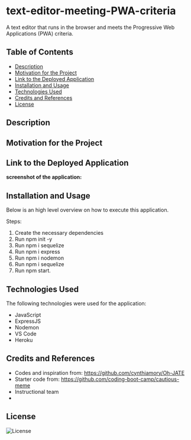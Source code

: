# text-editor-meeting-PWA-criteria

A text editor that runs in the browser and meets the Progressive Web Applications (PWA) criteria.

## Table of Contents

- [Description](#description)
- [Motivation for the Project](#motivation-for-the-project)
- [Link to the Deployed Application](#link-to-deployed-application)
- [Installation and Usage](#installation-and-usage)
- [Technologies Used](#technologies-used)
- [Credits and References](#credits-and-references)
- [License](#license)

## Description


## Motivation for the Project


## Link to the Deployed Application



**screenshot of the application:** 



## Installation and Usage

Below is an high level overview on how to execute this application.

Steps:
1.  Create the necessary dependencies
2.	Run npm init -y
3.	Run npm i sequelize
4.	Run npm i express
5.  Run npm i nodemon
7.	Run npm i sequelize
8.	Run npm start.

   
## Technologies Used
The following technologies were used for the application:
- JavaScript
- ExpressJS
- Nodemon
- VS Code
- Heroku

## Credits and References
- Codes and inspiration from: https://github.com/cynthiamory/Oh-JATE
- Starter code from: https://github.com/coding-boot-camp/cautious-meme
- Instructional team
-  
  
## License

![License](https://img.shields.io/badge/License-MIT-9cf.svg)

